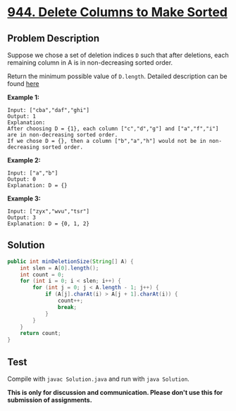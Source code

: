 # [944. Delete Columns to Make Sorted][title]

## Problem Description
Suppose we chose a set of deletion indices `D` such that after deletions, each remaining column in A is in non-decreasing sorted order.

Return the minimum possible value of `D.length`. Detailed description can be found [here][title]

**Example 1:**

```
Input: ["cba","daf","ghi"]
Output: 1
Explanation: 
After choosing D = {1}, each column ["c","d","g"] and ["a","f","i"] are in non-decreasing sorted order.
If we chose D = {}, then a column ["b","a","h"] would not be in non-decreasing sorted order.
```

**Example 2:**

```
Input: ["a","b"]
Output: 0
Explanation: D = {}
```

**Example 3:**

```
Input: ["zyx","wvu","tsr"]
Output: 3
Explanation: D = {0, 1, 2}
```

## Solution


```java
public int minDeletionSize(String[] A) {
    int slen = A[0].length();
    int count = 0;
    for (int i = 0; i < slen; i++) {
        for (int j = 0; j < A.length - 1; j++) {
            if (A[j].charAt(i) > A[j + 1].charAt(i)) {
                count++;
                break;
            }
        }
    }
    return count;
}
```

## Test

Compile with `javac Solution.java` and run with `java Solution`.


**This is only for discussion and communication. Please don't use this for submission of assignments.**

[title]: https://leetcode.com/problems/delete-columns-to-make-sorted/